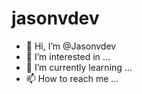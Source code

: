 <!---My profile on github--->
# jasonvdev
- 👋 Hi, I’m @Jasonvdev
- 👀 I’m interested in ...
- 🌱 I’m currently learning ...
- 📫 How to reach me ...




